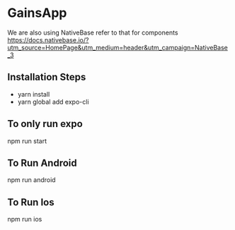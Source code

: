 # GainsApp

We are also using NativeBase refer to that for components
https://docs.nativebase.io/?utm_source=HomePage&utm_medium=header&utm_campaign=NativeBase_3

## Installation Steps
- yarn install
- yarn global add expo-cli

## To only run expo
npm run start

## To Run Android
npm run android

## To Run Ios
npm run ios
